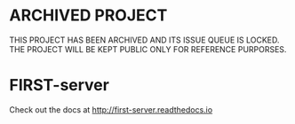 # ARCHIVED PROJECT
THIS PROJECT HAS BEEN ARCHIVED AND ITS ISSUE QUEUE IS LOCKED. THE PROJECT WILL BE KEPT PUBLIC ONLY FOR REFERENCE PURPORSES.

# FIRST-server

Check out the docs at http://first-server.readthedocs.io 
